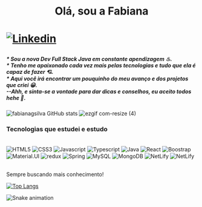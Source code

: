 <h1 align ="center"> Olá, sou a Fabiana <h1>

[![Linkedin](https://img.shields.io/badge/LinkedIn-0077B5?style=for-the-badge&logo=linkedin&logoColor=white)](https://www.linkedin.com/in/fabianagoncalvessilva/)

<h5>
* Sou a nova Dev Full Stack Java em constante apendizagem ♨.<br>
* Tenho me apaixonado cada vez mais pelas tecnologias e tudo que ela é capaz de fazer 💘.<br>
* Aqui você irá encontrar um pouquinho do meu avanço e dos projetos que criei 😀.<br>
--Ahh, e sinta-se a vontade para dar dicas e conselhos, eu aceito todos hehe 🤗.
</h5>

![fabianagsilva GitHub stats](https://github-readme-stats.vercel.app/api?username=fabianagsilva&show_icons=true&theme=radical) ![ezgif com-resize (4)](https://user-images.githubusercontent.com/106114124/229918724-55050ca5-7e38-4a6b-ab44-e25077272a0b.gif)





### Tecnologias que estudei e estudo

<div style="display:inline_block"> <br>
<img align="center" alt="HTML5" src="https://img.shields.io/badge/HTML5-E34F26?style=for-the-badge&logo=html5&logoColor=white">

<img align="center" alt="CSS3" src="https://img.shields.io/badge/CSS3-1572B6?style=for-the-badge&logo=css3&logoColor=white">

<img align="center" alt="Javascript" src="https://img.shields.io/badge/JavaScript-323330?style=for-the-badge&logo=javascript&logoColor=F7DF1E">

<img align="center" alt="Typescript" src="https://img.shields.io/badge/TypeScript-007ACC?style=for-the-badge&logo=typescript&logoColor=white">

<img align="center" alt="Java" src="https://img.shields.io/badge/Java-ED8B00?style=for-the-badge&logo=openjdk&logoColor=white">

<img align="center" alt="React" src="https://img.shields.io/badge/React-20232A?style=for-the-badge&logo=react&logoColor=61DAFB">

<img align="center" alt="Boostrap" src="https://img.shields.io/badge/Bootstrap-563D7C?style=for-the-badge&logo=bootstrap&logoColor=white">

<img align="center" alt="Material.UI" src="https://img.shields.io/badge/Material--UI-0081CB?style=for-the-badge&logo=material-ui&logoColor=white">

<img align="center" alt="redux" src="https://img.shields.io/badge/Redux-593D88?style=for-the-badge&logo=redux&logoColor=white">

<img align="center" alt="Spring" src="https://img.shields.io/badge/Spring-6DB33F?style=for-the-badge&logo=spring&logoColor=white">


<img align="center" alt="MySQL" src="https://img.shields.io/badge/MySQL-00000F?style=for-the-badge&logo=mysql&logoColor=white">

<img align="center" alt="MongoDB" src="https://img.shields.io/badge/MongoDB-4EA94B?style=for-the-badge&logo=mongodb&logoColor=white">

<img align="center" alt="NetLify" src="https://img.shields.io/badge/Netlify-00C7B7?style=for-the-badge&logo=netlify&logoColor=white">

<img align="center" alt="NetLify" src="https://img.shields.io/badge/Node.js-43853D?style=for-the-badge&logo=node.js&logoColor=white ">
<div><br>

Sempre buscando mais conhecimento!

[![Top Langs](https://github-readme-stats.vercel.app/api/top-langs/?username=fabianagsilva&langs_count=8)](https://github.com/fabianagsilva/github-readme-stats)

![Snake animation](https://github.com/fabianagsilva/fabianagsilva/blob/output/github-contribution-grid-snake.svg) 
